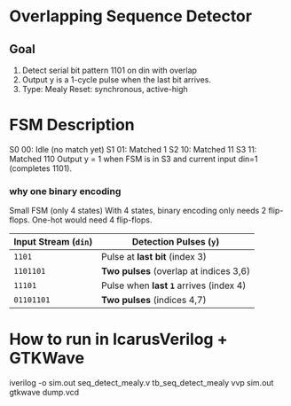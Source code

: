 # Overlapping Sequence Detector

## Goal
1) Detect serial bit pattern 1101 on din with overlap
2) Output y is a 1-cycle pulse when the last bit arrives.
2) Type: Mealy Reset: synchronous, active-high 

# FSM Description
S0 00: Idle (no match yet)
S1 01: Matched 1
S2 10: Matched 11
S3 11: Matched 110
Output y = 1 when FSM is in S3 and current input din=1 (completes 1101).
### why one binary encoding 
Small FSM (only 4 states)
With 4 states, binary encoding only needs 2 flip-flops.
One-hot would need 4 flip-flops.


| Input Stream (`din`) | Detection Pulses (`y`)                    |
| -------------------- | ----------------------------------------- |
| `1101`               | Pulse at **last bit** (index 3)           |
| `1101101`            | **Two pulses** (overlap at indices 3,6)   |
| `11101`              | Pulse when **last `1`** arrives (index 4) |
| `01101101`           | **Two pulses** (indices 4,7)              |

# How to run in  IcarusVerilog + GTKWave
 iverilog -o sim.out seq_detect_mealy.v tb_seq_detect_mealy
 vvp sim.out
 gtkwave dump.vcd

 



